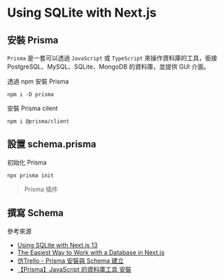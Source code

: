 # Using SQLite with Next.js
## 安裝 Prisma
`Prisma` 是一套可以透過 `JavaScript` 或 `TypeScript` 來操作資料庫的工具，銜接 PostgreSQL、MySQL、SQLite、MongoDB 的資料庫，並提供 GUI 介面。

透過 npm 安裝 Prisma

```shell
npm i -D prisma
```

安裝 Prisma cilent
```shell
npm i @prisma/client
```

## 設置 schema.prisma 
初始化 Prisma
```shell
npx prisma init
```

> Prisma 插件
## 撰寫 Schema

參考來源
- [Using SQLite with Next.js 13](https://javascript.plainenglish.io/using-sqlite-with-next-js-13-cfa270e1d7ba)
- [The Easiest Way to Work with a Database in Next.js](https://www.youtube.com/watch?v=FMnlyi60avU)
- [仿Trello - Prisma 安裝與 Schema 建立](https://ithelp.ithome.com.tw/articles/10250424)
- [【Prisma】JavaScript 的資料庫工具 安裝](https://izo.tw/prisma/)
